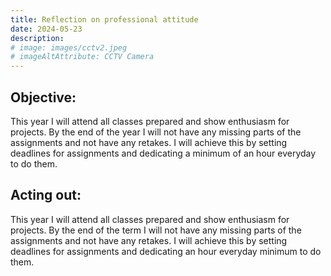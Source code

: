 ```yaml
---
title: Reflection on professional attitude
date: 2024-05-23
description:
# image: images/cctv2.jpeg
# imageAltAttribute: CCTV Camera
---
```


## Objective: 

This year I will attend all classes prepared and show enthusiasm for projects. By the end of the year I will not have any missing parts of the assignments and not have any retakes. I will achieve this by setting deadlines for assignments and dedicating a minimum of an hour everyday to do them.

## Acting out: 

This year I will attend all classes prepared and show enthusiasm for projects. By the end of the term I will not have any missing parts of the assignments and not have any retakes. I will achieve this by setting deadlines for assignments and dedicating an hour everyday minimum to do them.
